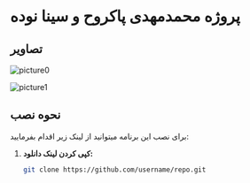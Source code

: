 

# پروژه محمدمهدی پاکروح و سینا نوده

## تصاویر
![picture0](https://s8.uupload.ir/files/screenshot_2024-06-09_at_9.16.44 pm_pu74.png)

![picture1](https://s8.uupload.ir/files/screenshot_2024-06-09_at_9.09.26 pm_d7oc.png)



## نحوه نصب

برای نصب این برنامه میتوانید از لینک زیر اقدام بفرمایید:

1. **کپی کردن لینک دانلود:**

    ```bash
    git clone https://github.com/username/repo.git
    ```

